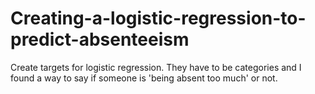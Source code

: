 # Creating-a-logistic-regression-to-predict-absenteeism
Create targets for logistic regression. They have to be categories and I found a way to say if someone is 'being absent too much' or not.
